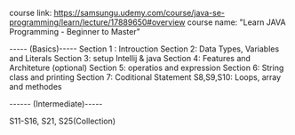 course link: https://samsungu.udemy.com/course/java-se-programming/learn/lecture/17889650#overview
course name:  "Learn JAVA Programming - Beginner to Master"

----- (Basics)-----
Section 1 : Introuction
Section 2: Data Types, Variables and Literals
Section 3: setup Intellij & java
Section 4: Features and Architeture (optional)
Section 5: operatios and expression
Section 6: String class and printing
Section 7: Coditional Statement
S8,S9,S10: Loops, array and methodes

------ (Intermediate)-----

S11-S16, S21, S25(Collection)


